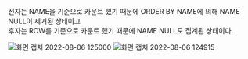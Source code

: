 전자는 NAME을 기준으로 카운트 했기 때문에 ORDER BY NAME에 의해 NAME NULL이 제거된 상태이고  
후자는  ROW를 기준으로 카운트 했기 때문에 NAME NULL도 집계된 상태이다.  

![화면 캡처 2022-08-06 125000](https://user-images.githubusercontent.com/71251120/183232561-99eab721-eb2e-40d2-b97b-a1049b1d80d2.png)
![화면 캡처 2022-08-06 124915](https://user-images.githubusercontent.com/71251120/183232564-e8d1e321-ca2e-463a-8563-3eb9e9feb715.png)

